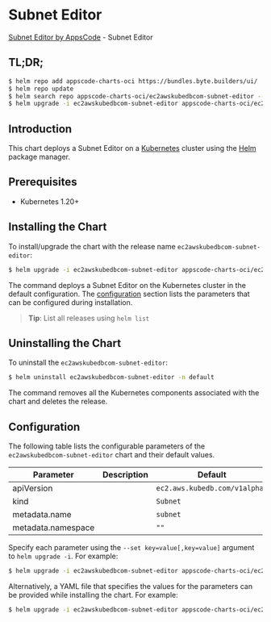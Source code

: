 # Subnet Editor

[Subnet Editor by AppsCode](https://appscode.com) - Subnet Editor

## TL;DR;

```bash
$ helm repo add appscode-charts-oci https://bundles.byte.builders/ui/
$ helm repo update
$ helm search repo appscode-charts-oci/ec2awskubedbcom-subnet-editor --version=v0.6.0
$ helm upgrade -i ec2awskubedbcom-subnet-editor appscode-charts-oci/ec2awskubedbcom-subnet-editor -n default --create-namespace --version=v0.6.0
```

## Introduction

This chart deploys a Subnet Editor on a [Kubernetes](http://kubernetes.io) cluster using the [Helm](https://helm.sh) package manager.

## Prerequisites

- Kubernetes 1.20+

## Installing the Chart

To install/upgrade the chart with the release name `ec2awskubedbcom-subnet-editor`:

```bash
$ helm upgrade -i ec2awskubedbcom-subnet-editor appscode-charts-oci/ec2awskubedbcom-subnet-editor -n default --create-namespace --version=v0.6.0
```

The command deploys a Subnet Editor on the Kubernetes cluster in the default configuration. The [configuration](#configuration) section lists the parameters that can be configured during installation.

> **Tip**: List all releases using `helm list`

## Uninstalling the Chart

To uninstall the `ec2awskubedbcom-subnet-editor`:

```bash
$ helm uninstall ec2awskubedbcom-subnet-editor -n default
```

The command removes all the Kubernetes components associated with the chart and deletes the release.

## Configuration

The following table lists the configurable parameters of the `ec2awskubedbcom-subnet-editor` chart and their default values.

|     Parameter      | Description |                 Default                  |
|--------------------|-------------|------------------------------------------|
| apiVersion         |             | <code>ec2.aws.kubedb.com/v1alpha1</code> |
| kind               |             | <code>Subnet</code>                      |
| metadata.name      |             | <code>subnet</code>                      |
| metadata.namespace |             | <code>""</code>                          |


Specify each parameter using the `--set key=value[,key=value]` argument to `helm upgrade -i`. For example:

```bash
$ helm upgrade -i ec2awskubedbcom-subnet-editor appscode-charts-oci/ec2awskubedbcom-subnet-editor -n default --create-namespace --version=v0.6.0 --set apiVersion=ec2.aws.kubedb.com/v1alpha1
```

Alternatively, a YAML file that specifies the values for the parameters can be provided while
installing the chart. For example:

```bash
$ helm upgrade -i ec2awskubedbcom-subnet-editor appscode-charts-oci/ec2awskubedbcom-subnet-editor -n default --create-namespace --version=v0.6.0 --values values.yaml
```
